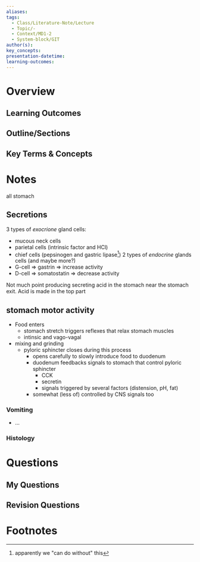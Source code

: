```yaml
---
aliases: 
tags:
  - Class/Literature-Note/Lecture
  - Topic/-
  - Context/MD1-2
  - System-block/GIT
author(s): 
key_concepts: 
presentation-datetime: 
learning-outcomes:
---
```



# Overview
## Learning Outcomes

## Outline/Sections

## Key Terms & Concepts


# Notes
all stomach
## Secretions
3 types of *exocrione* gland cells:
- mucous neck cells 
- parietal cells (intrinsic factor and HCl)
- chief cells (pepsinogen and gastric lipase[^1])
2 types of *endocrine* glands cells (and maybe more?)
- G-cell => gastrin => increase activity 
- D-cell => somatostatin => decrease activity

Not much point producing secreting acid in the stomach near the stomach exit. Acid is made in the top part

## stomach motor activity
- Food enters
	- stomach stretch triggers reflexes that relax stomach muscles
	- intinsic and vago-vagal
- mixing and grinding
	- pyloric sphincter closes during this process
		- opens carefully to slowly introduce food to duodenum
		- duodenum feedbacks signals to stomach that control pyloric sphincter
			- CCK
			- secretin
			- signals triggered by several factors (distension, pH, fat)
		- somewhat (less of) controlled by CNS signals too
### Vomiting
- ...

### Histology



# Questions

## My Questions
## Revision Questions
# Footnotes

[^1]: apparently we "can do without" this